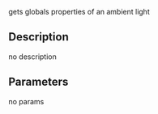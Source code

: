 gets globals properties of an ambient light



## Description
no description
## Parameters
no params